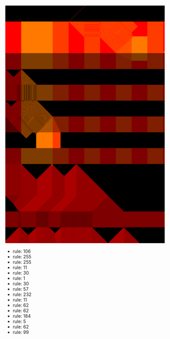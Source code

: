 ![photo](./output.png) 
 * rule: 106
* rule: 255
* rule: 255
* rule: 11
* rule: 30
* rule: 1
* rule: 30
* rule: 57
* rule: 232
* rule: 11
* rule: 62
* rule: 62
* rule: 184
* rule: 5
* rule: 62
* rule: 99

